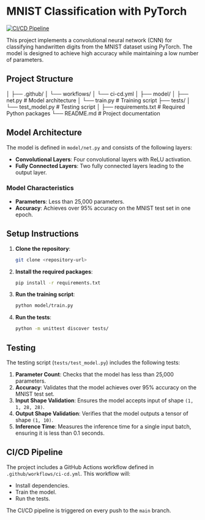 # MNIST Classification with PyTorch

[![CI/CD Pipeline](https://github.com/anudeep-j98/cnn_training_learinig/actions/workflows/ci-cd.yml/badge.svg)](https://github.com/anudeep-j98/cnn_training_learinig/actions/workflows/ci-cd.yml)

This project implements a convolutional neural network (CNN) for classifying handwritten digits from the MNIST dataset using PyTorch. The model is designed to achieve high accuracy while maintaining a low number of parameters.

## Project Structure

│
├── .github/
│   └── workflows/
│       └── ci-cd.yml
│
├── model/
│   ├── net.py          # Model architecture
│   └── train.py        # Training script
├── tests/
│   └── test_model.py   # Testing script
│
├── requirements.txt     # Required Python packages
└── README.md            # Project documentation


## Model Architecture

The model is defined in `model/net.py` and consists of the following layers:

- **Convolutional Layers**: Four convolutional layers with ReLU activation.
- **Fully Connected Layers**: Two fully connected layers leading to the output layer.

### Model Characteristics

- **Parameters**: Less than 25,000 parameters.
- **Accuracy**: Achieves over 95% accuracy on the MNIST test set in one epoch.

## Setup Instructions

1. **Clone the repository**:
   ```bash
   git clone <repository-url>
   ```

2. **Install the required packages**:
   ```bash
   pip install -r requirements.txt
   ```

3. **Run the training script**:
   ```bash
   python model/train.py
   ```

4. **Run the tests**:
   ```bash
   python -m unittest discover tests/
   ```

## Testing

The testing script (`tests/test_model.py`) includes the following tests:

1. **Parameter Count**: Checks that the model has less than 25,000 parameters.
2. **Accuracy**: Validates that the model achieves over 95% accuracy on the MNIST test set.
3. **Input Shape Validation**: Ensures the model accepts input of shape `(1, 1, 28, 28)`.
4. **Output Shape Validation**: Verifies that the model outputs a tensor of shape `(1, 10)`.
5. **Inference Time**: Measures the inference time for a single input batch, ensuring it is less than 0.1 seconds.

## CI/CD Pipeline

The project includes a GitHub Actions workflow defined in `.github/workflows/ci-cd.yml`. This workflow will:

- Install dependencies.
- Train the model.
- Run the tests.

The CI/CD pipeline is triggered on every push to the `main` branch.